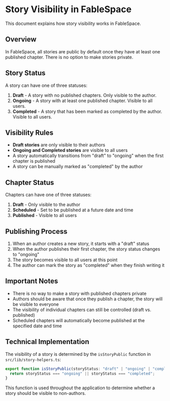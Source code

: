 # Story Visibility in FableSpace

This document explains how story visibility works in FableSpace.

## Overview

In FableSpace, all stories are public by default once they have at least one published chapter. There is no option to make stories private.

## Story Status

A story can have one of three statuses:

1. **Draft** - A story with no published chapters. Only visible to the author.
2. **Ongoing** - A story with at least one published chapter. Visible to all users.
3. **Completed** - A story that has been marked as completed by the author. Visible to all users.

## Visibility Rules

- **Draft stories** are only visible to their authors
- **Ongoing and Completed stories** are visible to all users
- A story automatically transitions from "draft" to "ongoing" when the first chapter is published
- A story can be manually marked as "completed" by the author

## Chapter Status

Chapters can have one of three statuses:

1. **Draft** - Only visible to the author
2. **Scheduled** - Set to be published at a future date and time
3. **Published** - Visible to all users

## Publishing Process

1. When an author creates a new story, it starts with a "draft" status
2. When the author publishes their first chapter, the story status changes to "ongoing"
3. The story becomes visible to all users at this point
4. The author can mark the story as "completed" when they finish writing it

## Important Notes

- There is no way to make a story with published chapters private
- Authors should be aware that once they publish a chapter, the story will be visible to everyone
- The visibility of individual chapters can still be controlled (draft vs. published)
- Scheduled chapters will automatically become published at the specified date and time

## Technical Implementation

The visibility of a story is determined by the `isStoryPublic` function in `src/lib/story-helpers.ts`:

```typescript
export function isStoryPublic(storyStatus: "draft" | "ongoing" | "completed"): boolean {
  return storyStatus === "ongoing" || storyStatus === "completed";
}
```

This function is used throughout the application to determine whether a story should be visible to non-authors.
